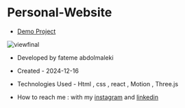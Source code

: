 # Personal-Website

- [Demo Project](https://personal-website-sage-psi.vercel.app/)
  
 ![viewfinal](https://github.com/user-attachments/assets/a99e828b-2fb9-4685-a0d5-655bb1c8e0a3)

- Developed by fateme abdolmaleki

- Created - 2024-12-16

- Technologies Used - Html , css , react , Motion , Three.js

- How to reach me : with my [instagram](https://www.instagram.com/fatemeabdolmaleki_) and [linkedin](https://www.linkedin.com/in/fateme-abdolmaleki/)
